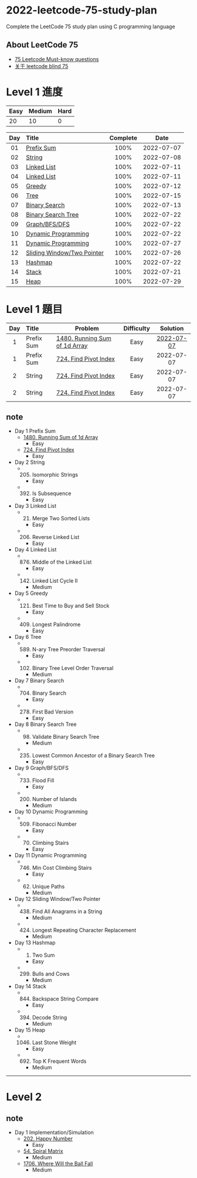 # 2022-leetcode-75-study-plan
Complete the LeetCode 75 study plan using C programming language

## About LeetCode 75
- [75 Leetcode Must-know questions](https://medium.com/@miniChang8/75-leetcode-must-know-questions-953b3749c7e9)
- [关于 leetcode blind 75](https://raymondjiang.net/2022/02/18/about-leetcode-blind-75/)

# Level 1 進度
| Easy | Medium | Hard |
|---|---|---|
| 20 | 10 | 0 |

| Day | Title | Complete | Date |
|:----:|:---------|:-----:|:--------:|
| 01 | [Prefix Sum](https://github.com/Hsu1685/2022-leetcode-75-study-plan/blob/main/Day_01_Prefix_Sum/Day_01_Prefix_Sum.md) | 100% | 2022-07-07 |
| 02 | [String](https://github.com/Hsu1685/2022-leetcode-75-study-plan/blob/main/Day_02_String/Day_02_String.md) | 100% | 2022-07-08 |
| 03 | [Linked List](https://github.com/Hsu1685/2022-leetcode-75-study-plan/blob/main/Day_03_Linked_List/Day_03_Linked_List.md) | 100% | 2022-07-11 |
| 04 | [Linked List](https://github.com/Hsu1685/2022-leetcode-75-study-plan/blob/main/Day_04_Linked_List/Day_04_Linked_List.md) | 100% | 2022-07-11 |
| 05 | [Greedy](https://github.com/Hsu1685/2022-leetcode-75-study-plan/blob/main/Day_05_Greedy/Day_05_Greedy.md) | 100% | 2022-07-12 |
| 06 | [Tree](https://github.com/Hsu1685/2022-leetcode-75-study-plan/blob/main/Day_06_Tree/Day_06_Tree.md) | 100% | 2022-07-15 |
| 07 | [Binary Search](https://github.com/Hsu1685/2022-leetcode-75-study-plan/blob/main/Day_07_Binary_Search/Day_07_Binary_Search.md) | 100% | 2022-07-13 |
| 08 | [Binary Search Tree](https://github.com/Hsu1685/2022-leetcode-75-study-plan/blob/main/Day_08_Binary_Search_Tree/Day_08_Binary_Search_Tree.md) | 100% | 2022-07-22 |
| 09 | [Graph/BFS/DFS](https://github.com/Hsu1685/2022-leetcode-75-study-plan/blob/main/Day_09_Graph_BFS_DFS/Day_09_Graph_BFS_DFS.md) | 100% | 2022-07-22 |
| 10 | [Dynamic Programming](https://github.com/Hsu1685/2022-leetcode-75-study-plan/blob/main/Day_10_Dynamic_Programming/Day_10_Dynamic_Programming.md) | 100% | 2022-07-22 |
| 11 | [Dynamic Programming](https://github.com/Hsu1685/2022-leetcode-75-study-plan/blob/main/Day_11_Dynamic_Programming/Day_11_Dynamic_Programming.md) | 100% | 2022-07-27 |
| 12 | [Sliding Window/Two Pointer](https://github.com/Hsu1685/2022-leetcode-75-study-plan/blob/main/Day_12_Sliding_Window+Two_Pointer/Day_12_Sliding_Window+Two_Pointer.md) | 100% | 2022-07-26 |
| 13 | [Hashmap](https://github.com/Hsu1685/2022-leetcode-75-study-plan/blob/main/Day_13_Hashmap/Day_13_Hashmap.md) | 100% | 2022-07-22 |
| 14 | [Stack](https://github.com/Hsu1685/2022-leetcode-75-study-plan/blob/main/Day_14_Stack/Day_14_Stack.md) | 100% | 2022-07-21 |
| 15 | [Heap](https://github.com/Hsu1685/2022-leetcode-75-study-plan/blob/main/Day_15_Heap/Day_15_Heap.md) | 100% | 2022-07-29 |


# Level 1 題目
| Day | Title | Problem | Difficulty | Solution |
|:---:|:---|---|:---:|:---:|
| 1 | Prefix Sum | [1480. Running Sum of 1d Array](https://leetcode.com/problems/running-sum-of-1d-array/) | Easy | [2022-07-07](https://github.com/Hsu1685/2022-leetcode-75-study-plan/blob/main/Day_01_Prefix_Sum/Day_01_Prefix_Sum.md) |
| 1 | Prefix Sum | [724. Find Pivot Index](https://leetcode.com/problems/find-pivot-index/) | Easy | 2022-07-07 |
| 2 | String | [724. Find Pivot Index](https://leetcode.com/problems/find-pivot-index/) | Easy | 2022-07-07 |
| 2 | String | [724. Find Pivot Index](https://leetcode.com/problems/find-pivot-index/) | Easy | 2022-07-07 |


## note
- Day 1 Prefix Sum
    - [1480. Running Sum of 1d Array](https://leetcode.com/problems/running-sum-of-1d-array)
        - Easy
    - [724. Find Pivot Index](https://leetcode.com/problems/find-pivot-index)
        - Easy
- Day 2 String
    - 205. Isomorphic Strings
        - Easy
    - 392. Is Subsequence
        - Easy
- Day 3 Linked List
    - 21. Merge Two Sorted Lists
        - Easy
    - 206. Reverse Linked List
        - Easy
- Day 4 Linked List
    - 876. Middle of the Linked List
        - Easy
    - 142. Linked List Cycle II
        - Medium
- Day 5 Greedy
    - 121. Best Time to Buy and Sell Stock
        - Easy
    - 409. Longest Palindrome
        - Easy
- Day 6 Tree
    - 589. N-ary Tree Preorder Traversal
        - Easy
    - 102. Binary Tree Level Order Traversal
        - Medium
- Day 7 Binary Search
    - 704. Binary Search
        - Easy
    - 278. First Bad Version
        - Easy
- Day 8 Binary Search Tree
    - 98. Validate Binary Search Tree
        - Medium
    - 235. Lowest Common Ancestor of a Binary Search Tree
        - Easy
- Day 9 Graph/BFS/DFS
    - 733. Flood Fill
        - Easy
    - 200. Number of Islands
        - Medium
- Day 10 Dynamic Programming
    - 509. Fibonacci Number
        - Easy
    - 70. Climbing Stairs
        - Easy
- Day 11 Dynamic Programming
    - 746. Min Cost Climbing Stairs
        - Easy
    - 62. Unique Paths
        - Medium
- Day 12 Sliding Window/Two Pointer
    - 438. Find All Anagrams in a String
        - Medium
    - 424. Longest Repeating Character Replacement
        - Medium
- Day 13 Hashmap
    - 1. Two Sum
        - Easy
    - 299. Bulls and Cows
        - Medium
- Day 14 Stack
    - 844. Backspace String Compare
        - Easy
    - 394. Decode String
        - Medium
- Day 15 Heap
    - 1046. Last Stone Weight
        - Easy
    - 692. Top K Frequent Words
        - Medium


---
# Level 2
## note
- Day 1 Implementation/Simulation
    - [202. Happy Number](https://leetcode.com/problems/happy-number/)
        - Easy
    - [54. Spiral Matrix](https://leetcode.com/problems/spiral-matrix/)
        - Medium
    - [1706. Where Will the Ball Fall](https://leetcode.com/problems/where-will-the-ball-fall/)
        - Medium